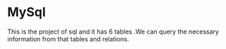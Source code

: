 # MySql
This is the project of sql and it has 6 tables .We can query the necessary information from that tables and relations.
